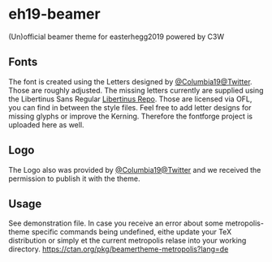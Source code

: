 # eh19-beamer
(Un)official beamer theme for easterhegg2019 powered by C3W

## Fonts
The font is created using the Letters designed by [@Columbia19@Twitter](https://twitter.com/Columbia19). Those are roughly adjusted. The missing letters currently are supplied using the Libertinus Sans Regular [Libertinus Repo](https://github.com/libertinus-fonts/libertinus). Those are licensed via OFL, you can find in between the style files.
Feel free to add letter designs for missing glyphs or improve the Kerning. Therefore the fontforge project is uploaded here as well.

## Logo
The Logo also was provided by [@Columbia19@Twitter](https://twitter.com/Columbia19) and we received the permission to publish it with the theme.

## Usage
See demonstration file.
In case you receive an error about some metropolis-theme specific commands being undefined, eithe update your TeX distribution or simply et the current metropolis relase into your working directory. https://ctan.org/pkg/beamertheme-metropolis?lang=de




